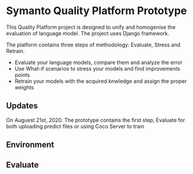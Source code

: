 # Symanto Quality Platform Prototype

This Quality Platform project is designed to unify and homogenise the evaluation of language model. The project uses Django framework. 

The platform contains three steps of methodology: Evaluate, Stress and Retrain.
* Evaluate your language models, compare them and analyze the error
* Use What-if scenarios to stress your models and find improvements points
* Retrain your models with the acquired knwledge and assign the proper weights

## Updates

On Auguest 21st, 2020. The prototype contains the first step, Evaluate for both uploading predict files or using Coco Server to train

## Environment



## Evaluate

